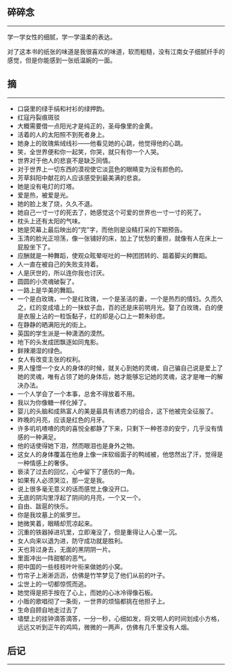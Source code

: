 ## 碎碎念
----
学一学女性的细腻，学一学温柔的表达。

对了这本书的纸张的味道是我很喜欢的味道，软而粗糙，没有江南女子细腻纤手的感觉，但是你能感到一张纸温婉的一面。

## 摘
----

- 口袋里的绿手绢和衬衫的绿押韵。
- 红寇丹裂痕斑驳
- 大概需要借一点阳光才是纯正的，圣母像里的金黄。
- 活着的人的太阳照不到死者身上。
- 她身上的玫瑰紫绒线衫——他看见她的心跳，他觉得他的心跳。
- 笑，全世界便和你一起笑，你哭，就只有你一个人哭。
- 世界对于他人的悲哀不是缺乏同情。
- 对于世界上一切东西的漠视使它淡蓝色的眼睛变为没有颜色的。
- 芳草斜阳中献花的人应该感受到最美满的悲哀。
- 她是没有电灯的灯塔。
- 爱是热，被爱是光。
- 她的脸上发了烧，久久不退。
- 她自己一寸一寸的死去了，她感觉这个可爱的世界也一寸一寸的死了。
- 枕头上还有太阳的气味。
- 她是荧幕上最后映出的“完”字，而他则是没精打采的下期预告。
- 玉清的脸光正坦荡，像一张铺好的床，加上了忧愁的重担，就像有人在床上一屁股坐下了。
- 应酬就是一种舞蹈，使观众眩晕呕吐的一种团团转的、踮着脚尖的舞蹈。
- 人一直在被自己的失败支持着。
- 人是厌世的，所以连你我也讨厌。
- 圆圆的小灵魂破裂了。
- 一路上是华美的舞蹈。
- 一个是白玫瑰，一个是红玫瑰，一个是圣洁的妻，一个是热烈的情妇。久而久之，红的变成墙上的一抹蚊子血，百的还是床前明月光。娶了白玫瑰，白的便是衣服上沾的一粒饭黏子，红的却是心口上一颗朱砂痣。
- 在静静的晒满阳光的街上。
- 英国的学生派是一种潇洒的漠然。
- 地下的头发成团飘逐如同鬼影。
- 鲜辣潮湿的绿色。
- 女人有改变主张的权利。
- 男人憧憬一个女人的身体的时候，就关心到她的灵魂，自己骗自己说是爱上了她的灵魂，唯有占领了她的身体后，她才能够忘记她的灵魂，这才是唯一的解决办法。
- 一个人学会了一个本事，总舍不得放着不用。
- 我以为你像糖一样化掉了。
- 婴儿的头脑和成熟富人的美是最具有诱惑力的组合，这下他被完全征服了。
- 昨晚的月亮，应该是红色的月牙。
- 许多叽叽喳喳的肉的喜悦全都静了下来，只剩下一种苍凉的安宁，几乎没有情感的一种满足。
- 他的话使得她下泪，然而眼泪也是身外之物。
- 这女人的身体覆盖在他身上像一床软缎面子的鸭绒被，他悠然出了汗，觉得是一种情感上的奢侈。
- 亵渎了过去的回忆，心中留下了感伤的一角。
- 如果有人必须哭泣，那一定是我。
- 说上很多毫无意义的话而感觉上像没开口。
- 无底的阴沟里浮起了阴间的月亮，一个又一个。
- 自由、跋扈的快乐。
- 你是我坟墓上的紫罗兰。
- 她微笑着，眼睛却荒凉起来。
- 沉重的铁器掉进坑里，立即淹没了，但是重得让人心里一沉。
- 女人向来以退为进，防守成功就是胜利。
- 天也背过身去，无面的黑阴阴一片。
- 里面冲出一阵甜郁的恶气。
- 把中国的一些枝枝叶叶衔来做她的小窝。
- 竹帘子上淅淅沥沥，仿佛是竹竿梦见了他们从前的叶子。
- 尘世上的一切都惊慌而逃。
- 她觉得是把手按在了心上，而她的心冰冷得像石板。
- 小贩的歌唱彻了一条街，一世界的烦恼都挑在他担子上。
- 生命自顾自地走过去了
- 墙壁上的挂钟滴答滴答，一分一秒，心细如发，将文明人的时间划成小方格，远远又听到正午的鸡鸣，微微的一两声，仿佛有几千里没有人烟。

## 后记
----

